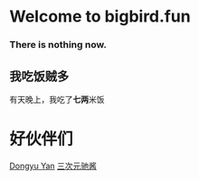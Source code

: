 # Welcome to bigbird.fun

### There is nothing now.

## 我吃饭贼多
  有天晚上，我吃了**七两**米饭

# 好伙伴们
  [Dongyu Yan](http://starydy.xyz/about/)
  [三次元驰酱](https://delayzzz.github.io/about/)





<!-- Markdown is a lightweight and easy-to-use syntax for styling your writing. It includes conventions for

```markdown
Syntax highlighted code block

# Header 1
## Header 2
### Header 3

- Bulleted
- List

1. Numbered
2. List

**Bold** and _Italic_ and `Code` text

[Link](url) and ![Image](src)
``` -->


